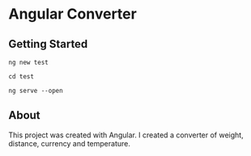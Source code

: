 # Angular Converter

## Getting Started

`ng new test`

`cd test`

`ng serve --open`

## About
This project was created with Angular. I created a converter of weight, distance, currency and temperature.
